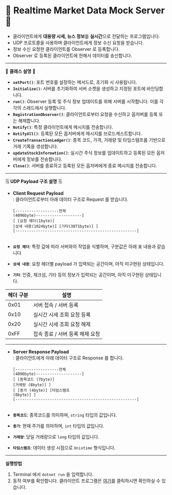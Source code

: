 # 💾 Realtime Market Data Mock Server 💾
- 클라이언트에게 **대용량 시세, 뉴스 정보**를 **실시간**으로 전달하는 프로그램입니다. <br>
- UDP 프로토콜을 사용하며 클라이언트에게 정보 수신 요청을 받습니다.
- 정보 수신 요청한 클라이언트를 Observer 로 등록합니다.
- Observer 로 등록된 클라이언트에 한해서 데이터를 송신합니다.

---

💊 **클래스 설명** 💊
- **`setPort()`**: 포트 번호를 설정하는 메서드로, 초기화 시 사용됩니다.
- **`Initialize()`**: 서버를 초기화하여 서버 소켓을 생성하고 지정된 포트에 바인딩합니다.
- **`run()`**: Observer 등록 및 주식 정보 업데이트를 위해 서버를 시작합니다. 이를 각각의 스레드에서 실행합니다.
- **`RegistrationObserver()`**: 클라이언트로부터 요청을 수신하고 옵저버를 등록 또는 해제합니다.
- **`Notify()`**: 특정 클라이언트에게 메시지를 전송합니다.
- **`NotifyAll()`**: 등록된 모든 옵저버에게 메시지를 브로드캐스트합니다.
- **`CreateTransactionLedger()`**: 종목 코드, 가격, 거래량 및 타임스탬프를 기반으로 거래 기록을 생성합니다.
- **`updateStockInformation()`**: 실시간 주식 정보를 업데이트하고 등록된 모든 옵저버에게 정보를 전송합니다.
- **`Close()`**: 서버를 종료하고 등록된 모든 옵저버에게 종료 메시지를 전송합니다.

---

🗒 **UDP Payload 구조 설명** 🗒
- **Client Request Payload** <br>
: 클라이언트로부터 아래 데이터 구조로 Request 를 받습니다. <br> <br>
<code>[-------------------전체 (4096byte)--------------------]</code><br>
<code>[ [요청 헤더(1byte)] [상세 내용(1024byte)] [기타(3071byte)] ]</code> <br>
<code>[-----------------------------------------------------]</code><br><br>

- **`요청 헤더`**: 특정 값에 따라 서버와의 작업을 식별하며, 구분값은 아래 표 내용과 같습니다<br>
- **`상세 내용`**: 요청 헤더별 payload 가 입력되는 공간이며, 아직 미구현된 상태입니다.<br>
- **`기타`**: 인증, 체크섬, 기타 등의 정보가 입력되는 공간이며, 아직 미구현된 상태입니다.<br>

|헤더 구분|설명|
|------|---|
|0x01|서버 접속 / 서버 등록|
|0x10|실시간 시세 조회 요청 등록|
|0x20|실시간 시세 조회 요청 해제|
|0xFF|접속 종료 / 서버 등록 해제 요청|

---

- **Server Response Payload** <br>
: 클라이언트에게 아래 데이터 구조로 Response 를 합니다. <br> <br>
<code>[-------------------전체 (4096byte)--------------------]</code><br>
<code>[ [종목코드 (7byte)]       [거래량 (8byte)]               ]</code><br>
<code>[              [종가 (4byte)]        [타임스탬프 (8byte)] ]</code><br>
<code>[-----------------------------------------------------]</code><br><br>

- **`종목코드`**: 종목코드를 의미하며, <code>string</code> 타입의 값입니다. <br>
- **`종가`**: 현재 주가를 의마하며, <code>int</code> 타입의 값입니다.<br>
- **`거래량`**: 당일 거래량으로 <code>long</code> 타입의 값입니다.<br>
- **`타임스탬프`**: 데이터 생성 시점으로 <code>Unixtime</code> 형식입니다.<br>
---

**실행방법**
1. Terminal 에서 <code>dotnet run</code> 을 입력합니다.
2. 동작 여부를 확인합니다. 클라이언트 프로그램은 [여기](https://github.com/wkjung0624/realtime-market-data-receiver)를 클릭하시면 확인하실 수 있습니다.
